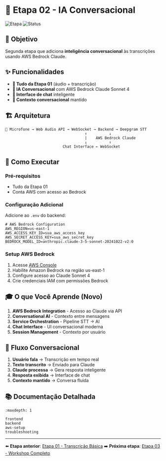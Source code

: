 # 🤖 Etapa 02 - IA Conversacional

![Etapa](https://img.shields.io/badge/Etapa-02-blue)
![Status](https://img.shields.io/badge/Status-Implementado-brightgreen)

## 🎯 Objetivo

Segunda etapa que adiciona **inteligência conversacional** às transcrições usando AWS Bedrock Claude.

## ✨ Funcionalidades

- **🎤 Tudo da Etapa 01** (áudio + transcrição)
- **🤖 IA Conversacional** com AWS Bedrock Claude Sonnet 4
- **💬 Interface de chat** inteligente
- **🧠 Contexto conversacional** mantido

## 🏗️ Arquitetura

```
🎤 Microfone → Web Audio API → WebSocket → Backend → Deepgram STT
                                    ↑          ↓
                                    |    AWS Bedrock Claude
                                    ↓          ↑
                          Chat Interface ← WebSocket
```

## 🚀 Como Executar

### Pré-requisitos
- Tudo da Etapa 01
- Conta AWS com acesso ao Bedrock

### Configuração Adicional

Adicione ao `.env` do backend:

```env
# AWS Bedrock Configuration
AWS_REGION=us-east-1
AWS_ACCESS_KEY_ID=sua_aws_access_key
AWS_SECRET_ACCESS_KEY=sua_aws_secret_key
BEDROCK_MODEL_ID=anthropic.claude-3-5-sonnet-20241022-v2:0
```

### Setup AWS Bedrock

1. Acesse [AWS Console](https://console.aws.amazon.com)
2. Habilite Amazon Bedrock na região us-east-1
3. Configure acesso ao Claude Sonnet 4
4. Crie credenciais IAM com permissões Bedrock

## 🎓 O que Você Aprende (Novo)

1. **AWS Bedrock Integration** - Acesso ao Claude via API
2. **Conversational AI** - Contexto entre mensagens
3. **Service Orchestration** - Pipeline STT → AI
4. **Chat Interface** - UI conversacional moderna
5. **Session Management** - Contexto por usuário

## 🔄 Fluxo Conversacional

1. **Usuário fala** → Transcrição em tempo real
2. **Texto transcrito** → Enviado para Claude
3. **Claude processa** → Gera resposta inteligente
4. **Resposta exibida** → Interface de chat
5. **Contexto mantido** → Conversa fluida

## 📚 Documentação Detalhada

```{toctree}
:maxdepth: 1

frontend
backend
aws-setup
troubleshooting
```

---

⬅️ **Etapa anterior**: [Etapa 01 - Transcrição Básica](../etapa-01/index.md)
➡️ **Próxima etapa**: [Etapa 03 - Workshop Completo](../etapa-03/index.md)